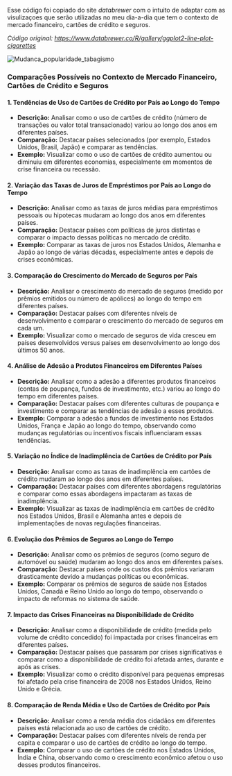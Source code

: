 Esse código foi copiado do site *databrewer* com o intuito de adaptar com as visulizaçoes que serão utilizadas no meu dia-a-dia que tem o contexto de mercado financeiro, cartões de crédito e seguros.

*Código original: https://www.databrewer.co/R/gallery/ggplot2-line-plot-cigarettes*

![Mudanca_popularidade_tabagismo](C:/Users/g_mac/OneDrive/Documentos/00_Projetos_Compartilhados/00_Visulizalizacao_de_dados/R/Mudanca_popularidade_tabagismo/Mudanca_popularidade_tabagismo.png)

### Comparações Possíveis no Contexto de Mercado Financeiro, Cartões de Crédito e Seguros

#### 1. Tendências de Uso de Cartões de Crédito por País ao Longo do Tempo
- **Descrição:** Analisar como o uso de cartões de crédito (número de transações ou valor total transacionado) variou ao longo dos anos em diferentes países.
- **Comparação:** Destacar países selecionados (por exemplo, Estados Unidos, Brasil, Japão) e comparar as tendências.
- **Exemplo:** Visualizar como o uso de cartões de crédito aumentou ou diminuiu em diferentes economias, especialmente em momentos de crise financeira ou recessão.

#### 2. Variação das Taxas de Juros de Empréstimos por País ao Longo do Tempo
- **Descrição:** Analisar como as taxas de juros médias para empréstimos pessoais ou hipotecas mudaram ao longo dos anos em diferentes países.
- **Comparação:** Destacar países com políticas de juros distintas e comparar o impacto dessas políticas no mercado de crédito.
- **Exemplo:** Comparar as taxas de juros nos Estados Unidos, Alemanha e Japão ao longo de várias décadas, especialmente antes e depois de crises econômicas.

#### 3. Comparação do Crescimento do Mercado de Seguros por País
- **Descrição:** Analisar o crescimento do mercado de seguros (medido por prêmios emitidos ou número de apólices) ao longo do tempo em diferentes países.
- **Comparação:** Destacar países com diferentes níveis de desenvolvimento e comparar o crescimento do mercado de seguros em cada um.
- **Exemplo:** Visualizar como o mercado de seguros de vida cresceu em países desenvolvidos versus países em desenvolvimento ao longo dos últimos 50 anos.

#### 4. Análise de Adesão a Produtos Financeiros em Diferentes Países
- **Descrição:** Analisar como a adesão a diferentes produtos financeiros (contas de poupança, fundos de investimento, etc.) variou ao longo do tempo em diferentes países.
- **Comparação:** Destacar países com diferentes culturas de poupança e investimento e comparar as tendências de adesão a esses produtos.
- **Exemplo:** Comparar a adesão a fundos de investimento nos Estados Unidos, França e Japão ao longo do tempo, observando como mudanças regulatórias ou incentivos fiscais influenciaram essas tendências.

#### 5. Variação no Índice de Inadimplência de Cartões de Crédito por País
- **Descrição:** Analisar como as taxas de inadimplência em cartões de crédito mudaram ao longo dos anos em diferentes países.
- **Comparação:** Destacar países com diferentes abordagens regulatórias e comparar como essas abordagens impactaram as taxas de inadimplência.
- **Exemplo:** Visualizar as taxas de inadimplência em cartões de crédito nos Estados Unidos, Brasil e Alemanha antes e depois de implementações de novas regulações financeiras.

#### 6. Evolução dos Prêmios de Seguros ao Longo do Tempo
- **Descrição:** Analisar como os prêmios de seguros (como seguro de automóvel ou saúde) mudaram ao longo dos anos em diferentes países.
- **Comparação:** Destacar países onde os custos dos prêmios variaram drasticamente devido a mudanças políticas ou econômicas.
- **Exemplo:** Comparar os prêmios de seguros de saúde nos Estados Unidos, Canadá e Reino Unido ao longo do tempo, observando o impacto de reformas no sistema de saúde.

#### 7. Impacto das Crises Financeiras na Disponibilidade de Crédito
- **Descrição:** Analisar como a disponibilidade de crédito (medida pelo volume de crédito concedido) foi impactada por crises financeiras em diferentes países.
- **Comparação:** Destacar países que passaram por crises significativas e comparar como a disponibilidade de crédito foi afetada antes, durante e após as crises.
- **Exemplo:** Visualizar como o crédito disponível para pequenas empresas foi afetado pela crise financeira de 2008 nos Estados Unidos, Reino Unido e Grécia.

#### 8. Comparação de Renda Média e Uso de Cartões de Crédito por País
- **Descrição:** Analisar como a renda média dos cidadãos em diferentes países está relacionada ao uso de cartões de crédito.
- **Comparação:** Destacar países com diferentes níveis de renda per capita e comparar o uso de cartões de crédito ao longo do tempo.
- **Exemplo:** Comparar o uso de cartões de crédito nos Estados Unidos, Índia e China, observando como o crescimento econômico afetou o uso desses produtos financeiros.
